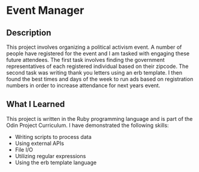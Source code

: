 # Event Manager

## Description

This project involves organizing a political activism event. A number of people have registered for the event and I am tasked with engaging these future attendees. The first task involves finding the government representatives of each registered individual based on their zipcode. The second task was writing thank you letters using an erb template. I then found the best times and days of the week to run ads based on registration numbers in order to increase attendance for next years event.

## What I Learned

This project is written in the Ruby programming language and is part of the Odin Project Curriculum. I have demonstrated the following skills:

- Writing scripts to process data
- Using external APIs
- File I/O
- Utilizing regular expressions
- Using the erb template language
